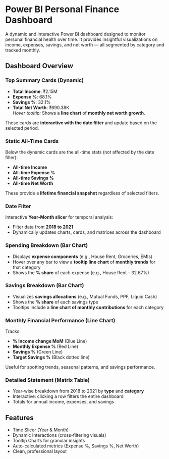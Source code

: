 # Power BI Personal Finance Dashboard

A dynamic and interactive Power BI dashboard designed to monitor personal financial health over time. It provides insightful visualizations on income, expenses, savings, and net worth — all segmented by category and tracked monthly.

## Dashboard Overview

### Top Summary Cards (Dynamic)

- **Total Income**: ₹2.15M  
- **Expense %**: 68.1%  
- **Savings %**: 32.1%  
- **Total Net Worth**: ₹690.38K  
  _Hover tooltip:_ Shows a **line chart** of **monthly net worth growth**.

These cards are **interactive with the date filter** and update based on the selected period.

### Static All-Time Cards

Below the dynamic cards are the all-time stats (not affected by the date filter):

- **All-time Income**
- **All-time Expense %**
- **All-time Savings %**
- **All-time Net Worth**

These provide a **lifetime financial snapshot** regardless of selected filters.

### Date Filter

Interactive **Year-Month slicer** for temporal analysis:

- Filter data from **2018 to 2021**
- Dynamically updates charts, cards, and matrices across the dashboard

### Spending Breakdown (Bar Chart)

- Displays **expense components** (e.g., House Rent, Groceries, EMIs)
- Hover over any bar to view a **tooltip line chart** of **monthly trends** for that category
- Shows the **% share** of each expense (e.g., House Rent – 32.67%)

### Savings Breakdown (Bar Chart)

- Visualizes **savings allocations** (e.g., Mutual Funds, PPF, Liquid Cash)
- Shows the **% share** of each savings type
- Tooltips include a **line chart of monthly contributions** for each category

### Monthly Financial Performance (Line Chart)

Tracks:

- **% Income change MoM** (Blue Line)
- **Monthly Expense %** (Red Line)
- **Savings %** (Green Line)
- **Target Savings %** (Black dotted line)

Useful for spotting trends, seasonal patterns, and savings performance.

### Detailed Statement (Matrix Table)

- Year-wise breakdown from 2018 to 2021 by **type** and **category**
- Interactive: clicking a row filters the entire dashboard
- Totals for annual income, expenses, and savings

## Features

- Time Slicer (Year & Month)
- Dynamic Interactions (cross-filtering visuals)
- Tooltip Charts for granular insights
- Auto-calculated metrics (Expense %, Savings %, Net Worth)
- Clean, professional layout



